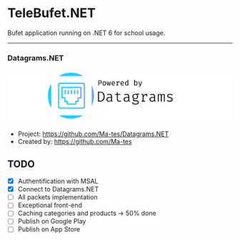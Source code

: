 # TeleBufet.NET
 Bufet application running on .NET 6 for school usage.

---
### Datagrams.NET
![logo](Assets/TeleBufet.NET.DatagramsPoweredLogo.png)
- Project: https://github.com/Ma-tes/Datagrams.NET
- Created by: https://github.com/Ma-tes

## TODO
- [x] Authentification with MSAL
- [x] Connect to Datagrams.NET
- [ ] All packets implementation
- [ ] Exceptional front-end
- [ ] Caching categories and products -> 50% done
- [ ] Publish on Google Play
- [ ] Publish on App Store
